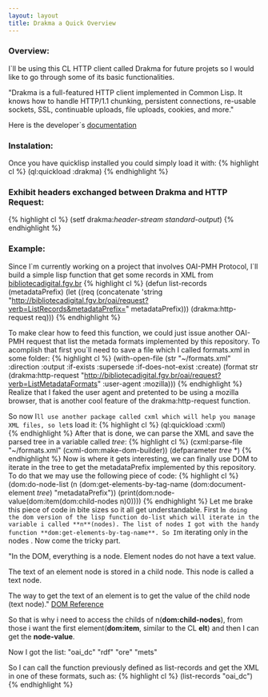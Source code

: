 ```yaml
---
layout: layout
title: Drakma a Quick Overview
---
```


### Overview:
I`ll be using this CL HTTP client called Drakma for future projets so I would like to go through some of its basic functionalities.

"Drakma is a full-featured HTTP client implemented in Common Lisp. It knows how to handle HTTP/1.1 chunking, persistent connections, re-usable sockets, SSL, continuable uploads, file uploads, cookies, and more."

Here is the developer`s [documentation](http://weitz.de/drakma/)

### Instalation:
Once you have quicklisp installed you could simply load it with:
{% highlight cl %}
(ql:quickload :drakma)
{% endhighlight %}

### Exhibit headers exchanged between Drakma and HTTP Request:
{% highlight cl %}
(setf drakma:*header-stream* *standard-output*)
{% endhighlight %}

### Example:
Since I\`m currently working on a project that involves OAI-PMH Protocol, I`ll build a simple lisp function that get some records in XML from [bibliotecadigital.fgv.br](http://sistema.bibliotecas.fgv.br/)
{% highlight cl %}
 (defun list-records (metadataPrefix)
	   (let ((req (concatenate 'string "http://bibliotecadigital.fgv.br/oai/request?verb=ListRecords&metadataPrefix=" metadataPrefix)))
	   (drakma:http-request req))) 
{% endhighlight %}

To make clear how to feed this function, we could just issue another OAI-PMH request that list the metada formats implemented by this repository.
To acomplish that first you`ll need to save a file which I called formats.xml in some folder:
{% highlight cl %}
(with-open-file (str "~/formats.xml" 
			  :direction :output
			  :if-exists :supersede
			  :if-does-not-exist :create)
	   (format str (drakma:http-request "http://bibliotecadigital.fgv.br/oai/request?verb=ListMetadataFormats" :user-agent :mozilla)))
{% endhighlight %}
Realize that I faked the user agent and pretented to be using a mozilla browser, that is another cool feature of the drakma:http-request function.

So now I`ll use another package called cxml which will help you manage XML files, so let`s load it:
{% highlight cl %}
(ql:quickload :cxml)  
{% endhighlight %}
After that is done, we can parse the XML and save the parsed tree in a variable called *tree*:
{% highlight cl %}
(cxml:parse-file "~/formats.xml" (cxml-dom:make-dom-builder))
(defparameter *tree* *)
{% endhighlight %}
Now is where it gets interesting, we can finally use DOM to iterate in the tree to get the metadataPrefix implemented by this repository. To do that we may use the following piece of code:
{% highlight cl %}
(dom:do-node-list (n (dom:get-elements-by-tag-name (dom:document-element *tree*) "metadataPrefix")) (print(dom:node-value(dom:item(dom:child-nodes n)0))))
{% endhighlight %}
Let me brake this piece of code in bite sizes so it all get understandable. First I`m doing the dom version of the lisp function do-list which will iterate in the variable i called **n**(nodes). The list of nodes I got with the handy function **dom:get-elements-by-tag-name**. So I`m iterating only in the nodes **<metadataPrefix>**. Now come the tricky part.

"In the DOM, everything is a node. Element nodes do not have a text value.

The text of an element node is stored in a child node. This node is called a text node.

The way to get the text of an element is to get the value of the child node (text node)." [DOM Reference](http://www.w3schools.com/dom/dom_nodes_get.asp)

So that is why i need to access the childs of n(**dom:child-nodes**), from those i want the first element(**dom:item**, similar to the CL **elt**) and then I can get the **node-value**.

Now I got the list:
"oai_dc" 
"rdf" 
"ore" 
"mets" 

So I can call the function previously defined as list-records and get the XML in one of these formats, such as:
{% highlight cl %}
(list-records "oai_dc")
{% endhighlight %}
 


